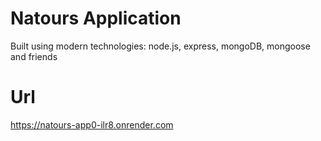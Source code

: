 # Natours Application

Built using modern technologies: node.js, express, mongoDB, mongoose and friends

# Url
https://natours-app0-ilr8.onrender.com
